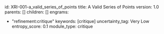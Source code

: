id: XRI-001-a_valid_series_of_points
title: A Valid Series of Points
version: 1.0
parents: []
children: []
engrams:
 - "refinement:critique"
keywords: [critique]
uncertainty_tag: Very Low
entropy_score: 0.1
module_type: critique